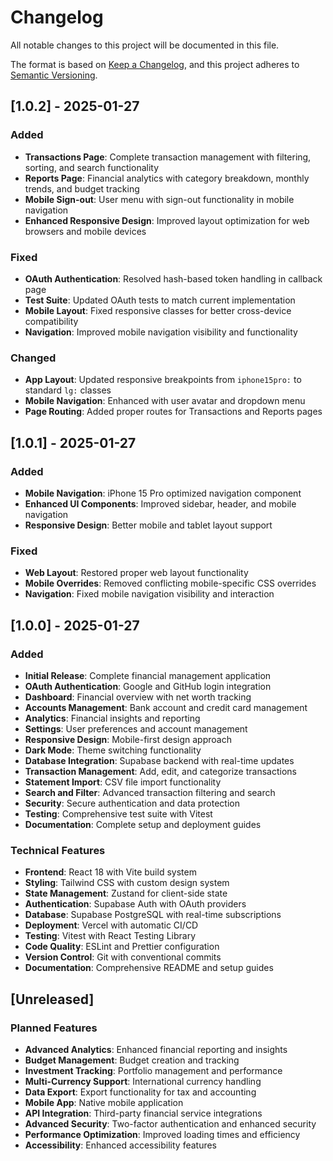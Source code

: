 # Changelog

All notable changes to this project will be documented in this file.

The format is based on [Keep a Changelog](https://keepachangelog.com/en/1.0.0/),
and this project adheres to [Semantic Versioning](https://semver.org/spec/v2.0.0.html).

## [1.0.2] - 2025-01-27

### Added

- **Transactions Page**: Complete transaction management with filtering, sorting, and search functionality
- **Reports Page**: Financial analytics with category breakdown, monthly trends, and budget tracking
- **Mobile Sign-out**: User menu with sign-out functionality in mobile navigation
- **Enhanced Responsive Design**: Improved layout optimization for web browsers and mobile devices

### Fixed

- **OAuth Authentication**: Resolved hash-based token handling in callback page
- **Test Suite**: Updated OAuth tests to match current implementation
- **Mobile Layout**: Fixed responsive classes for better cross-device compatibility
- **Navigation**: Improved mobile navigation visibility and functionality

### Changed

- **App Layout**: Updated responsive breakpoints from `iphone15pro:` to standard `lg:` classes
- **Mobile Navigation**: Enhanced with user avatar and dropdown menu
- **Page Routing**: Added proper routes for Transactions and Reports pages

## [1.0.1] - 2025-01-27

### Added

- **Mobile Navigation**: iPhone 15 Pro optimized navigation component
- **Enhanced UI Components**: Improved sidebar, header, and mobile navigation
- **Responsive Design**: Better mobile and tablet layout support

### Fixed

- **Web Layout**: Restored proper web layout functionality
- **Mobile Overrides**: Removed conflicting mobile-specific CSS overrides
- **Navigation**: Fixed mobile navigation visibility and interaction

## [1.0.0] - 2025-01-27

### Added

- **Initial Release**: Complete financial management application
- **OAuth Authentication**: Google and GitHub login integration
- **Dashboard**: Financial overview with net worth tracking
- **Accounts Management**: Bank account and credit card management
- **Analytics**: Financial insights and reporting
- **Settings**: User preferences and account management
- **Responsive Design**: Mobile-first design approach
- **Dark Mode**: Theme switching functionality
- **Database Integration**: Supabase backend with real-time updates
- **Transaction Management**: Add, edit, and categorize transactions
- **Statement Import**: CSV file import functionality
- **Search and Filter**: Advanced transaction filtering and search
- **Security**: Secure authentication and data protection
- **Testing**: Comprehensive test suite with Vitest
- **Documentation**: Complete setup and deployment guides

### Technical Features

- **Frontend**: React 18 with Vite build system
- **Styling**: Tailwind CSS with custom design system
- **State Management**: Zustand for client-side state
- **Authentication**: Supabase Auth with OAuth providers
- **Database**: Supabase PostgreSQL with real-time subscriptions
- **Deployment**: Vercel with automatic CI/CD
- **Testing**: Vitest with React Testing Library
- **Code Quality**: ESLint and Prettier configuration
- **Version Control**: Git with conventional commits
- **Documentation**: Comprehensive README and setup guides

## [Unreleased]

### Planned Features

- **Advanced Analytics**: Enhanced financial reporting and insights
- **Budget Management**: Budget creation and tracking
- **Investment Tracking**: Portfolio management and performance
- **Multi-Currency Support**: International currency handling
- **Data Export**: Export functionality for tax and accounting
- **Mobile App**: Native mobile application
- **API Integration**: Third-party financial service integrations
- **Advanced Security**: Two-factor authentication and enhanced security
- **Performance Optimization**: Improved loading times and efficiency
- **Accessibility**: Enhanced accessibility features
